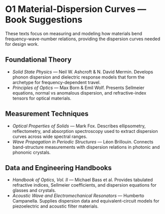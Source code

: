 # O1 Material-Dispersion Curves — Book Suggestions

These texts focus on measuring and modeling how materials bend frequency–wave-number relations, providing the dispersion curves needed for design work.

## Foundational Theory
- *Solid State Physics* — Neil W. Ashcroft & N. David Mermin. Develops phonon dispersion and dielectric response models that form the archetype for frequency-dependent travel.
- *Principles of Optics* — Max Born & Emil Wolf. Presents Sellmeier equations, normal vs anomalous dispersion, and refractive-index tensors for optical materials.

## Measurement Techniques
- *Optical Properties of Solids* — Mark Fox. Describes ellipsometry, reflectometry, and absorption spectroscopy used to extract dispersion curves across wide spectral ranges.
- *Wave Propagation in Periodic Structures* — Léon Brillouin. Connects band-structure measurements with dispersion relations in photonic and phononic crystals.

## Data and Engineering Handbooks
- *Handbook of Optics, Vol. II* — Michael Bass et al. Provides tabulated refractive indices, Sellmeier coefficients, and dispersion equations for glasses and crystals.
- *Acoustic Wave and Electromechanical Resonators* — Humberto Campanella. Supplies dispersion data and equivalent-circuit models for piezoelectric and acoustic filter materials.
